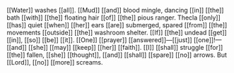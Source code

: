 [[Water]] washes [[all]]. [[Mud]] [[and]] blood mingle, dancing [[in]] [[the]] bath [[with]] [[the]] floating hair [[of]] [[the]] pious ranger. Thecla [[only]] [[has]] quiet [[when]] [[her]] ears [[are]] submerged, spared [[from]] [[the]] movements [[outside]] [[the]] washroom shelter. [[If]] [[the]] undead [[get]] [[in]], [[so]] [[be]] [[it]]. [[One]] [[prayer]] [[answered]]—[[just]] [[one]]!—[[and]] [[she]] [[may]] [[keep]] [[her]] [[faith]]. [[I]] [[shall]] struggle [[for]] [[the]] fallen, [[she]] [[thought]], [[and]] [[shall]] [[spare]] [[no]] arrows. But [[Lord]], [[no]] [[more]] screams.

